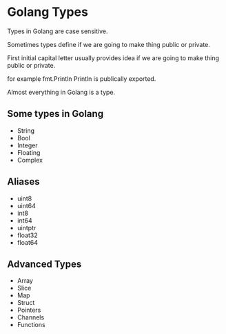 # Golang Types

Types in Golang are case sensitive.

Sometimes types define if we are going to make thing public or private.

First initial capital letter usually provides idea if we are going to make thing public or private.

for example fmt.Println Println is publically exported.

Almost everything in Golang is a type.

## Some types in Golang

- String
- Bool
- Integer
- Floating
- Complex

## Aliases

- uint8
- uint64
- int8
- int64
- uintptr
- float32
- float64

## Advanced Types

- Array
- Slice
- Map
- Struct
- Pointers
- Channels
- Functions
